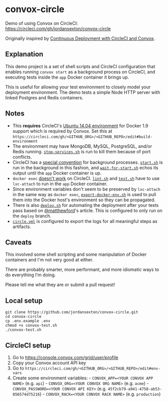 # convox-circle

Demo of using Convox on CircleCI: https://circleci.com/gh/jordansexton/convox-circle

Originally inspired by [Continuous Deployment with CircleCI and Convox](https://medium.com/@matthewcford/continuous-deployment-with-circleci-and-convox-cb24139f1419).

## Explanation

This demo project is a set of shell scripts and CircleCI configuration that enables running `convox start` as a background process on CircleCI, and executing tests inside the `app` Docker container it brings up.

This is useful for allowing your test environment to closely model your deployment environment. The demo tests a simple Node HTTP server with linked Postgres and Redis containers.

## Notes
  - This **requires** CircleCI's [Ubuntu 14.04 environment](https://circleci.com/docs/build-image-trusty/) for Docker 1.9 support which is required by Convox. Set this at `https://circleci.com/gh/<GITHUB_ORG>/<GITHUB_REPO>/edit#build-environment`
  - The environment may have MongoDB, MySQL, PostgreSQL, and/or Redis running. [`stop-services.sh`](circle/stop-services.sh) is run to kill them because of port conflicts.
  - CircleCI has a [special convention](https://circleci.com/docs/background-process/) for background processes. [`start.sh`](circle/start.sh) is run in the background in this fashion, and [`wait-for-start.sh`](circle/wait-for-start.sh) echos its output until the `app` Docker container is up.
  - `docker exec` [doesn't work](https://circleci.com/docs/docker/#docker-exec) on CircleCI. [`lint.sh`](circle/lint.sh) and [`test.sh`](circle/test.sh) have to use `lxc-attach` to run in the `app` Docker container.
  - Since environment variables don't seem to be preserved by `lxc-attach` in the same way as `docker exec`, [`export-docker-env.sh`](circle/export-docker-env.sh) is used to pull them into the Docker host's environment so they can be propagated.
  - There is also [`deploy.sh`](circle/deploy.sh) for automating the deployment after your tests pass based on [@matthewford](https://github.com/matthewford)'s article. This is configured to only run on the `deploy` branch.
  - [`circle.yml`](circle.yml) is configured to export the logs for all meaningful steps as artifacts.

## Caveats

This involved some shell scripting and some manipulation of Docker containers and I'm not very good at either.

There are probably smarter, more performant, and more idiomatic ways to do everything I'm doing.

Please tell me what they are or submit a pull request!

## Local setup

```shell
git clone https://github.com/jordansexton/convox-circle.git
cd convox-circle
cp .env.example .env
chmod +x convox-test.sh
./convox-test.sh
```

## CircleCI setup

  1. Go to https://console.convox.com/grid/user/profile
  1. Copy your Convox account API key
  1. Go to `https://circleci.com/gh/<GITHUB_ORG>/<GITHUB_REPO>/edit#env-vars`
  1. Create some environment variables:
    - `CONVOX_APP=<YOUR CONVOX APP NAME>` (e.g. `api`)
    - `CONVOX_ORG=<YOUR CONVOX ORG NAME>` (e.g. `acme`)
    - `CONVOX_PASSWORD=<YOUR CONVOX API KEY>` (e.g. `45f2cb79-a941-4758-ab53-056574d75216`)
    - `CONVOX_RACK=<YOUR CONVOX RACK NAME>` (e.g. `production`)
